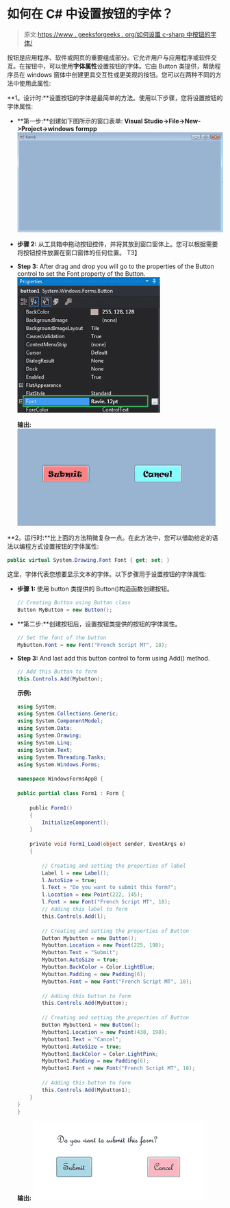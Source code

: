 # 如何在 C# 中设置按钮的字体？

> 原文:[https://www . geeksforgeeks . org/如何设置 c-sharp 中按钮的字体/](https://www.geeksforgeeks.org/how-to-set-the-font-of-the-button-in-c-sharp/)

按钮是应用程序、软件或网页的重要组成部分。它允许用户与应用程序或软件交互。在按钮中，可以使用**字体属性**设置按钮的字体。它由 Button 类提供，帮助程序员在 windows 窗体中创建更具交互性或更美观的按钮。您可以在两种不同的方法中使用此属性:

**1。设计时:**设置按钮的字体是最简单的方法。使用以下步骤，您将设置按钮的字体属性:

*   **第一步:**创建如下图所示的窗口表单:
    **Visual Studio->File->New->Project->windows formpp**
    ![](img/9889dfd1d09174ca813cf58170ab9cc8.png)
*   **步骤 2:** 从工具箱中拖动按钮控件，并将其放到窗口窗体上。您可以根据需要将按钮控件放置在窗口窗体的任何位置。
    T3】
*   **Step 3:** After drag and drop you will go to the properties of the Button control to set the Font property of the Button.
    ![](img/891853a60f0933aa68bebdbf68faf099.png)

    **输出:**
    ![](img/45cc8183fede75d4ba03c275b691148a.png)

**2。运行时:**比上面的方法稍微复杂一点。在此方法中，您可以借助给定的语法以编程方式设置按钮的字体属性:

```cs
public virtual System.Drawing.Font Font { get; set; }
```

这里，字体代表您想要显示文本的字体。以下步骤用于设置按钮的字体属性:

*   **步骤 1:** 使用 button 类提供的 Button()构造函数创建按钮。

    ```cs
    // Creating Button using Button class
    Button MyButton = new Button();

    ```

*   **第二步:**创建按钮后，设置按钮类提供的按钮的字体属性。

    ```cs
    // Set the font of the button
    Mybutton.Font = new Font("French Script MT", 18);

    ```

*   **Step 3:** And last add this button control to form using Add() method.

    ```cs
    // Add this Button to form
    this.Controls.Add(Mybutton);

    ```

    **示例:**

    ```cs
    using System;
    using System.Collections.Generic;
    using System.ComponentModel;
    using System.Data;
    using System.Drawing;
    using System.Linq;
    using System.Text;
    using System.Threading.Tasks;
    using System.Windows.Forms;

    namespace WindowsFormsApp8 {

    public partial class Form1 : Form {

        public Form1()
        {
            InitializeComponent();
        }

        private void Form1_Load(object sender, EventArgs e)
        {

            // Creating and setting the properties of label
            Label l = new Label();
            l.AutoSize = true;
            l.Text = "Do you want to submit this form?";
            l.Location = new Point(222, 145);
            l.Font = new Font("French Script MT", 18);
            // Adding this label to form
            this.Controls.Add(l);

            // Creating and setting the properties of Button
            Button Mybutton = new Button();
            Mybutton.Location = new Point(225, 198);
            Mybutton.Text = "Submit";
            Mybutton.AutoSize = true;
            Mybutton.BackColor = Color.LightBlue;
            Mybutton.Padding = new Padding(6);
            Mybutton.Font = new Font("French Script MT", 18);

            // Adding this button to form
            this.Controls.Add(Mybutton);

            // Creating and setting the properties of Button
            Button Mybutton1 = new Button();
            Mybutton1.Location = new Point(438, 198);
            Mybutton1.Text = "Cancel";
            Mybutton1.AutoSize = true;
            Mybutton1.BackColor = Color.LightPink;
            Mybutton1.Padding = new Padding(6);
            Mybutton1.Font = new Font("French Script MT", 18);

            // Adding this button to form
            this.Controls.Add(Mybutton1);
        }
    }
    }
    ```

    **输出:**
    ![](img/89a8d9f932649fc759ae72d7402dff2a.png)